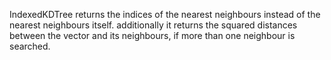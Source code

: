 IndexedKDTree returns the indices of the nearest neighbours instead of the nearest neighbours itself. additionally it returns the squared distances between the vector and its neighbours, if more than one neighbour is searched.